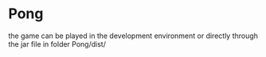 # Pong
the game can be played in the development environment
or directly through the jar file in folder Pong/dist/
